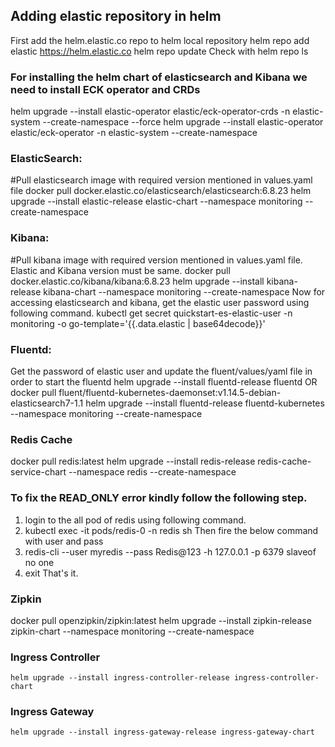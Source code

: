 ## Adding elastic repository in helm
First add the helm.elastic.co repo to helm local repository
helm repo add elastic https://helm.elastic.co
helm repo update
Check with
helm repo ls

### For installing the helm chart of elasticsearch and Kibana we need to install ECK operator and CRDs
helm upgrade --install elastic-operator elastic/eck-operator-crds -n elastic-system --create-namespace --force
helm upgrade --install elastic-operator elastic/eck-operator -n elastic-system --create-namespace

### ElasticSearch:
#Pull elasticsearch image with required version mentioned in values.yaml file
docker pull docker.elastic.co/elasticsearch/elasticsearch:6.8.23
helm upgrade --install elastic-release elastic-chart --namespace monitoring --create-namespace

### Kibana:
#Pull kibana image with required version mentioned in values.yaml file. Elastic and Kibana version must be same.
docker pull docker.elastic.co/kibana/kibana:6.8.23
   helm upgrade --install kibana-release kibana-chart --namespace monitoring --create-namespace 
   Now for accessing elasticsearch and kibana, get the elastic user password using following command.
   kubectl get secret quickstart-es-elastic-user -n monitoring -o go-template='{{.data.elastic | base64decode}}'

### Fluentd: 

   Get the password of elastic user and update the fluent/values/yaml file in order to start the fluentd
   helm upgrade --install fluentd-release fluentd
   OR
   docker pull fluent/fluentd-kubernetes-daemonset:v1.14.5-debian-elasticsearch7-1.1
   helm upgrade --install fluentd-release fluentd-kubernetes --namespace monitoring --create-namespace 

### Redis Cache
docker pull redis:latest
  helm upgrade --install redis-release redis-cache-service-chart --namespace redis --create-namespace
   ### To fix the READ_ONLY error kindly follow the following step.
   1. login to the all pod of redis using following command.
   2. kubectl exec -it pods/redis-0 -n redis sh
      Then fire the below command with user and pass
   3. redis-cli --user myredis --pass Redis@123 -h 127.0.0.1 -p 6379 slaveof no one
   4. exit
      That's it.
  
### Zipkin 
docker pull openzipkin/zipkin:latest
    helm upgrade --install zipkin-release zipkin-chart --namespace monitoring --create-namespace 


### Ingress Controller
    helm upgrade --install ingress-controller-release ingress-controller-chart


### Ingress Gateway
    helm upgrade --install ingress-gateway-release ingress-gateway-chart

